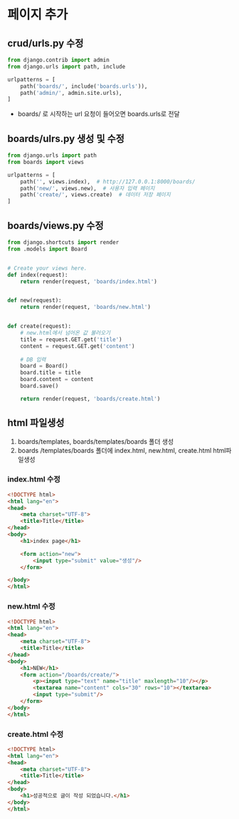 # 페이지 추가

## crud/urls.py 수정

```python
from django.contrib import admin
from django.urls import path, include

urlpatterns = [
    path('boards/', include('boards.urls')),
    path('admin/', admin.site.urls),
]
```

- boards/ 로 시작하는 url 요청이 들어오면 boards.urls로 전달



## boards/ulrs.py 생성 및 수정

```python
from django.urls import path
from boards import views

urlpatterns = [
    path('', views.index),	# http://127.0.0.1:8000/boards/ 
    path('new/', views.new),  # 사용자 입력 페이지
    path('create/', views.create)  # 데이터 저장 페이지
]
```



## boards/views.py 수정

```python
from django.shortcuts import render
from .models import Board


# Create your views here.
def index(request):
    return render(request, 'boards/index.html')


def new(request):
    return render(request, 'boards/new.html')


def create(request):
    # new.html에서 넘어온 값 불러오기
    title = request.GET.get('title')
    content = request.GET.get('content')
	
    # DB 입력
    board = Board()
    board.title = title
    board.content = content
    board.save()

    return render(request, 'boards/create.html')
```



## html 파일생성

1. boards/templates,  boards/templates/boards 폴더 생성
2. boards /templates/boards 폴더에 index.html, new.html, create.html  html파일생성

### index.html 수정

```html
<!DOCTYPE html>
<html lang="en">
<head>
    <meta charset="UTF-8">
    <title>Title</title>
</head>
<body>
    <h1>index page</h1>

    <form action="new">
        <input type="submit" value="생성"/>
    </form>

</body>
</html>
```



### new.html 수정

```html
<!DOCTYPE html>
<html lang="en">
<head>
    <meta charset="UTF-8">
    <title>Title</title>
</head>
<body>
    <h1>NEW</h1>
    <form action="/boards/create/">
        <p><input type="text" name="title" maxlength="10"/></p>
        <textarea name="content" cols="30" rows="10"></textarea>
        <input type="submit"/>
    </form>
</body>
</html>
```



### create.html 수정

```html
<!DOCTYPE html>
<html lang="en">
<head>
    <meta charset="UTF-8">
    <title>Title</title>
</head>
<body>
    <h1>성공적으로 글이 작성 되었습니다.</h1>
</body>
</html>
```

